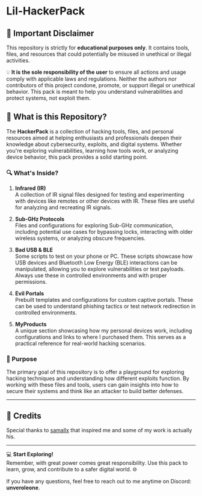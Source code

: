 # Lil-HackerPack

## 📜 Important Disclaimer

This repository is strictly for **educational purposes only**. It contains tools, files, and resources that could potentially be misused in unethical or illegal activities.

💡 **It is the sole responsibility of the user** to ensure all actions and usage comply with applicable laws and regulations. Neither the authors nor contributors of this project condone, promote, or support illegal or unethical behavior. This pack is meant to help you understand vulnerabilities and protect systems, not exploit them.

## 🧰 What is this Repository?

The **HackerPack** is a collection of hacking tools, files, and personal resources aimed at helping enthusiasts and professionals deepen their knowledge about cybersecurity, exploits, and digital systems. Whether you're exploring vulnerabilities, learning how tools work, or analyzing device behavior, this pack provides a solid starting point.

### 🔍 What's Inside?

1. **Infrared (IR)**  
   A collection of IR signal files designed for testing and experimenting with devices like remotes or other devices with IR. These files are useful for analyzing and recreating IR signals.

2. **Sub-GHz Protocols**  
   Files and configurations for exploring Sub-GHz communication, including potential use cases for bypassing locks, interacting with older wireless systems, or analyzing obscure frequencies.

3. **Bad USB & BLE**  
   Some scripts to test on your phone or PC. These scripts showcase how USB devices and Bluetooth Low Energy (BLE) interactions can be manipulated, allowing you to explore vulnerabilities or test payloads. Always use these in controlled environments and with proper permissions.

4. **Evil Portals**  
   Prebuilt templates and configurations for custom captive portals. These can be used to understand phishing tactics or test network redirection in controlled environments.

5. **MyProducts**  
   A unique section showcasing how my personal devices work, including configurations and links to where I purchased them. This serves as a practical reference for real-world hacking scenarios.

### 🎯 Purpose

The primary goal of this repository is to offer a playground for exploring hacking techniques and understanding how different exploits function. By working with these files and tools, users can gain insights into how to secure their systems and think like an attacker to build better defenses.

---

## 👥 Credits

Special thanks to [samallx](https://github.com/samallx) that inspired me and some of my work is actually his.

---

💻 **Start Exploring!**  
Remember, with great power comes great responsibility. Use this pack to learn, grow, and contribute to a safer digital world. 🌐

If you have any questions, feel free to reach out to me anytime on Discord: **unveroleone**.